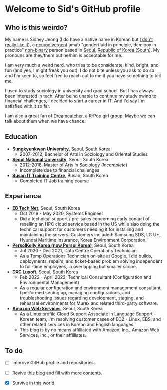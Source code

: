 # Welcome to Sid's GitHub profile

## Who is this weirdo?

My name is Sidney Jeong (I do have a native name in Korean but [I don't really like it](https://en.wikipedia.org/wiki/Deadnaming)), a [neurodivergent](https://en.wikipedia.org/wiki/Neurodiversity) amab "genderfluid in principle, demiboy in practice" [non-binary](https://en.wikipedia.org/Non-binary_gender) person based in [Seoul](https://en.wikipedia.org/wiki/Seoul), [Republic of Korea (South)](https://en.wikipedia.org/wiki/South_Korea). My pronouns are they/them but he/him is acceptable for me.

I am very much a weird nerd, who tries to be considerate, kind, bright, and fun (and yes, I might freak you out). I do not bite unless you ask to do so and I'm keen to, so feel free to reach out to me if you have something to tell me.

I used to study sociology in university and grad school. But I has always been interested in tech. After being unable to continue my study owing to financial challenges, I decided to start a career in IT. And I'd say I'm satisfied with it so far.

I am also a great fan of [Dreamcatcher](https://en.wikipedia.org/wiki/Dreamcatcher_(group)), a K-Pop girl group. Maybe we can talk about them when we have chance!

## Education

* [**Sungkyunkwan University**](https://www.skku.edu/eng/), Seoul, South Korea
  * 2007-2012, Bachelor of Arts in Sociology and Oriental Studies
* [**Seoul National University**](https://en.snu.ac.kr/), Seoul, South Korea
  * 2012-2018, Master of Arts in Sociology (_Incomplete_)
  * Incomplete due to financial challenges
* [**Busan IT Training Centre**](https://www.busanit.ac.kr/), Busan, South Korea
  * Completed IT Job training course

## Experience

* [**EB Tech Net**](http://ebtechnet.co.kr/), Seoul, South Korea
  * Oct 2019 - May 2020, Systems Engineer
  * Did a technical support / pre-sales concerning early contact of reselling an HPC cloud service based in the US while also doing the technical support for customers needing it for installing and maintaining the servers. Customers included: Samsung SDS, LG U+, Hyundai Maritime Insurance, Korea Environment Corporation.
* [**PersolKelly Korea (now Persol Korea)**](https://www.persolkr.com/), Seoul, South Korea
  * Jul 2020 - Dec 2021, Data Centre Operations Technician
  * As a Temp Operations Technician on-site at Google, I did builds, deployments, repairs, and ticket-based problem solving independent to full-time employees, in overlapping but smaller scope.
* [**DXC Luxoft**](https://www.luxoft.com/), Seoul, South Korea
  * Feb 2022 - April 2023, Technical Consultant (Configuration and Environmental Management)
  * As a regular configuration and environment management consultant, I performed setting up, managing configurations, and troubleshooting issues regarding development, staging, and rehearsal environments for Murex and related third-party software.
* [**Amazon Web Services**](https://aws.amazon.com/), Seoul, South Korea
  * As a Linux profile Cloud Support Associate in Language Support - Korean team, I'm resolving customer cases of EC2 - Linux, EBS, and other related services in Korean and English languages.
  * This blog is by no means affilliated with Amazon, Inc., Amazon Web Services, Inc., or their affilliates.

## To do

* [ ] Improve GitHub profile and repositories.
* [ ] Revive this blog and fill with more contents.
* [x] Survive in this world.

